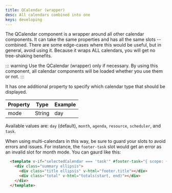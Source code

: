 ```yaml
---
title: QCalendar (wrapper)
desc: All calendars combined into one
keys: developing
---
```


The QCalendar component is a wrapper around all other calendar components. It can take the same properties and has all the same slots -- combined. There are some edge-cases where this would be useful, but in general, avoid using it. Because it wraps ALL calendars, you will get no tree-shaking benefits.

::: warning
Use the QCalendar (wrapper) only if necessary. By using this component, all calendar components will be loaded whether you use them or not.
:::

It has one additional property to specify which calendar type that should be displayed.

| Property | Type           | Example      |
| -------  | -------------- | -----------  |
| mode     | String         | day          |

Available values are: `day` (default), `month`, `agenda`, `resource`, `scheduler`, and `task`.

When using multi-calendars in this way, be sure to guard your slots to avoid errors and issues. For instance, the `footer-task` slot would get an error as an invalid slot for month mode. You can gaurd like this:

```html
  <template v-if="selectedCalendar === 'task'" #footer-task="{ scope: { start, end, footer } }">
    <div class="summary ellipsis">
      <div class="title ellipsis" v-html="footer.title"></div>
      <div class="total" v-html="totals(start, end)"></div>
    </div>
  </template>
```

<example-viewer
  title="QCalendar - All"
  file="CalendarAll"
  codepen-title="QCalendar"
/>
